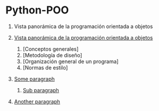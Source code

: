 # Python-POO
1. Vista panorámica de la programación orientada a objetos

1. [Vista panorámica de la programación orientada a objetos](#introduction)
   1. [Conceptos generales]
   2. [Metodología de diseño]
   3. [Organización general de un programa]
   4. [Normas de estilo]
2. [Some paragraph](#paragraph1)
    1. [Sub paragraph](#subparagraph1)
3. [Another paragraph](#paragraph2)
